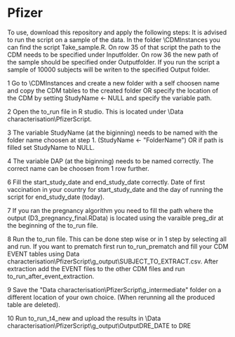 # Pfizer

To use, download this repository and apply the following steps:
It is advised to run the script on a sample of the data. In the folder \CDMInstances you can find the script Take_sample.R. On row 35 of that script the path to the CDM needs to be specified under Inputfolder. On row 36 the new path of the sample should be specified onder Outputfolder. If you run the script a sample of 10000 subjects will be writen to the specified Output folder. 


1   Go to \CDMInstances and create a new folder with a self choosen name and copy the CDM tables to the created folder OR specify the location of the CDM by setting StudyName <- NULL and specify the variable path. 

2   Open the to_run file in R studio. This is located under \Data characterisation\PfizerScript.

3   The variable StudyName (at the biginning) needs to be named with the folder name choosen at step 1. (StudyName <- "FolderName") OR if path is filled set StudyName to NULL.

4   The variable DAP (at the biginning) needs to be named correctly. The correct name can be choosen from 1 row further. 

6  Fill the start_study_date and end_study_date correctly. Date of first vaccination in your country for start_study_date and the day of running the script for end_study_date (today).

7 If you ran the pregnancy algorithm you need to fill the path where the output (D3_pregnancy_final.RData) is located using the varaible preg_dir at the beginning of the to_run file.

8   Run the to_run file. This can be done step wise or in 1 step by selecting all and run. If you want to prematch first run to_run_prematch and fill your CDM EVENT tables using 
    Data characterisation\PfizerScript\g_output\SUBJECT_TO_EXTRACT.csv. After extraction add the EVENT files to the other CDM files and run to_run_after_event_extraction.

9 Save the "Data characterisation\PfizerScript\g_intermediate" folder on a different location of your own choice. (When rerunning all the produced table are deleted). 

10 Run to_run_t4_new and upload the results in \Data characterisation\PfizerScript\g_output\OutputDRE_DATE to DRE




